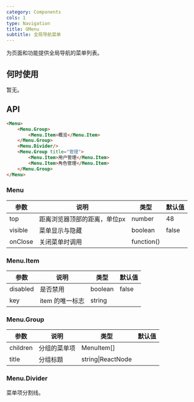 ```yaml
---
category: Components
cols: 1
type: Navigation
title: GMenu
subtitle: 全局导航菜单
---
```


为页面和功能提供全局导航的菜单列表。

## 何时使用

暂无。

## API

```html
<Menu>
    <Menu.Group>
        <Menu.Item>概览</Menu.Item>
    </Menu.Group>
    <Menu.Divider/>
    <Menu.Group title="管理">
        <Menu.Item>用户管理</Menu.Item>
        <Menu.Item>角色管理</Menu.Item>
    </Menu.Group>
</Menu>
```

### Menu

| 参数 | 说明 | 类型 | 默认值 |
| --- | --- | --- | --- |
| top | 距离浏览器顶部的距离，单位px | number | 48 |
| visible | 菜单显示与隐藏 | boolean | false |
| onClose | 关闭菜单时调用 | function() |  |

### Menu.Item

| 参数 | 说明 | 类型 | 默认值 |
| --- | --- | --- | --- |
| disabled | 是否禁用 | boolean | false |
| key | item 的唯一标志 | string |  |

### Menu.Group

| 参数 | 说明 | 类型 | 默认值 |
| --- | --- | --- | --- |
| children | 分组的菜单项 | MenuItem\[] |  |
| title | 分组标题 | string\|ReactNode |  |

### Menu.Divider

菜单项分割线。
